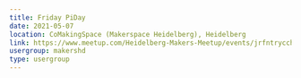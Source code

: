 ```yaml
---
title: Friday PiDay
date: 2021-05-07
location: CoMakingSpace (Makerspace Heidelberg), Heidelberg
link: https://www.meetup.com/Heidelberg-Makers-Meetup/events/jrfntrycchbkb/
usergroup: makershd
type: usergroup
---
```

